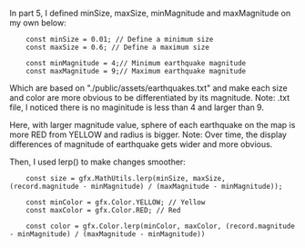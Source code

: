 In part 5, I defined minSize, maxSize, minMagnitude and maxMagnitude on my own below:

        const minSize = 0.01; // Define a minimum size
        const maxSize = 0.6; // Define a maximum size

        const minMagnitude = 4;// Minimum earthquake magnitude
        const maxMagnitude = 9;// Maximum earthquake magnitude

Which are based on "./public/assets/earthquakes.txt" and make each size and color are more obvious to be differentiated by its magnitude.
Note: .txt file, I noticed there is no maginitude is less than 4 and larger than 9.

Here, with larger magnitude value, sphere of each earthquake on the map is more RED from YELLOW and radius is bigger.
Note: Over time, the display differences of magnitude of earthquake gets wider and more obvious.

Then, I used lerp() to make changes smoother:

        const size = gfx.MathUtils.lerp(minSize, maxSize, (record.magnitude - minMagnitude) / (maxMagnitude - minMagnitude));

        const minColor = gfx.Color.YELLOW; // Yellow
        const maxColor = gfx.Color.RED; // Red
        
        const color = gfx.Color.lerp(minColor, maxColor, (record.magnitude - minMagnitude) / (maxMagnitude - minMagnitude))